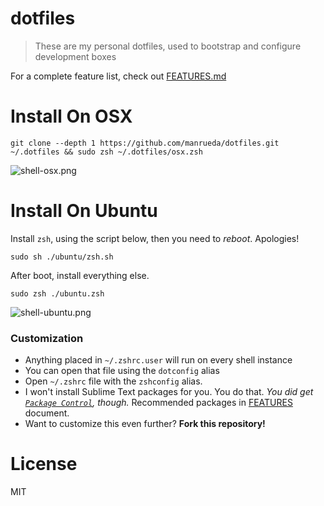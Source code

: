 # dotfiles

> These are my personal dotfiles, used to bootstrap and configure development boxes

For a complete feature list, check out [FEATURES.md][1]

# Install On OSX

```shell
git clone --depth 1 https://github.com/manrueda/dotfiles.git ~/.dotfiles && sudo zsh ~/.dotfiles/osx.zsh
```

![shell-osx.png][4]

# Install On Ubuntu

Install `zsh`, using the script below, then you need to _reboot_. Apologies!

````shell
sudo sh ./ubuntu/zsh.sh
````

After boot, install everything else.

```shell
sudo zsh ./ubuntu.zsh
```

![shell-ubuntu.png][2]

### Customization

- Anything placed in `~/.zshrc.user` will run on every shell instance
- You can open that file using the `dotconfig` alias
- Open `~/.zshrc` file with the `zshconfig` alias.
- I won't install Sublime Text packages for you. You do that. _You did get [`Package Control`][3], though._ Recommended packages in [FEATURES][1] document.
- Want to customize this even further? **Fork this repository!**

# License

MIT

[1]: FEATURES.md
[2]: https://raw.github.com/manrueda/dotfiles/master/images/ubuntu.png
[3]: https://sublime.wbond.net/
[4]: https://raw.github.com/manrueda/dotfiles/master/images/osx.png
